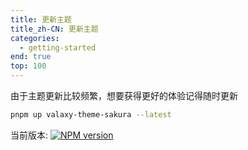 ```yaml
---
title: 更新主题
title_zh-CN: 更新主题
categories:
  - getting-started
end: true
top: 100
---
```


由于主题更新比较频繁，想要获得更好的体验记得随时更新

```bash
pnpm up valaxy-theme-sakura --latest
```

<div flex items-center>
    <span mr-2>当前版本:</span>
    <a href="https://www.npmjs.com/package/valaxy-theme-sakura" rel="nofollow"><img src="https://img.shields.io/npm/v/valaxy-theme-sakura?color=0078E7" alt="NPM version"></a>
</div>
